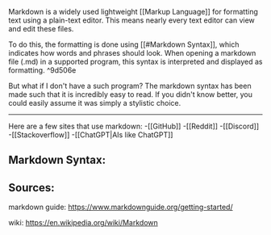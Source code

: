 
Markdown is a widely used lightweight [[Markup Language]] for formatting text using a plain-text editor. This means nearly every text editor can view and edit these files.

To do this, the formatting is done using [[#Markdown Syntax]], which indicates how words and phrases should look. When opening a markdown file (.md) in a supported program, this syntax is interpreted and displayed as formatting.  ^9d506e

But what if I don't have a such program?
The markdown syntax has been made such that it is incredibly easy to read. If you didn't know better, you could easily assume it was simply a stylistic choice.

__________________________________________________________________________

Here are a few sites that use markdown:
	-[[GitHub]]
	 -[[Reddit]]
	 -[[Discord]]
	 -[[Stackoverflow]]
	 -[[ChatGPT|AIs like ChatGPT]]
	 


## Markdown Syntax:


## Sources:

markdown guide:
https://www.markdownguide.org/getting-started/

wiki:
https://en.wikipedia.org/wiki/Markdown

